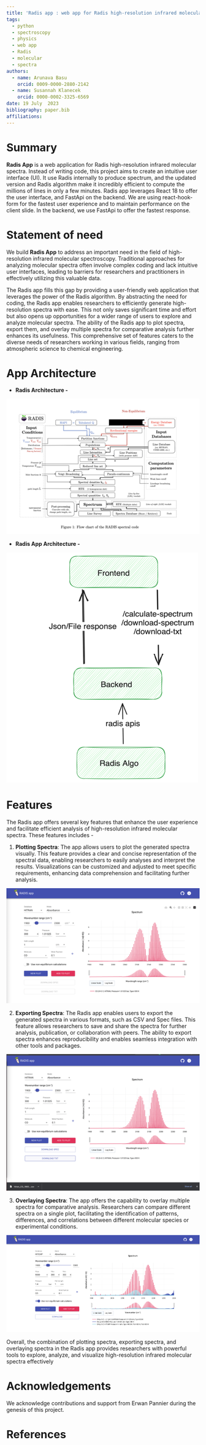 ```yaml
---
title: 'Radis app : web app for Radis high-resolution infrared molecular spectra'
tags:
  - python
  - spectroscopy
  - physics
  - web app
  - Radis
  - molecular
  - spectra
authors:
  - name: Arunava Basu
    orcid: 0009-0000-2880-2142
  - name: Susannah Klanecek
    orcid: 0000-0002-3325-6569
date: 19 July  2023
bibliography: paper.bib
affiliations:
---
```

# Summary

**Radis App** is a web application for Radis high-resolution infrared molecular spectra. Instead of writing code, this project aims to create an intuitive user interface (UI).
It use Radis internally to produce spectrum, and the updated version and Radis algorithm make it incredibly efficient to compute the millions of lines in only a few minutes.
Radis app leverages React 18 to offer the user interface, and FastApi on the backend. We are using react-hook-form for the fastest user experience and to maintain performance on the client slide. In the backend, we use FastApi to offer the fastest response.

# Statement of need

We build  **Radis App** to  address an important need in the field of high-resolution infrared molecular spectroscopy. Traditional approaches for analyzing  molecular spectra often involve complex coding and lack intuitive user interfaces, leading to barriers for researchers and practitioners in effectively utilizing this valuable data.

The Radis app fills this gap by providing a user-friendly web application that leverages the power of the Radis algorithm. By abstracting  the need for coding, the Radis app enables researchers to efficiently generate high-resolution spectra with ease. This not only saves significant time and effort but also opens up opportunities for a wider range of users to explore and analyze molecular spectra.
The ability of the Radis app to plot spectra, export them, and overlay multiple spectra for comparative analysis further enhances its usefulness. This comprehensive set of features caters to the diverse needs of researchers working in various fields, ranging from atmospheric science to chemical engineering.


# App Architecture

- **Radis Architecture -**

![Radis  Architecture](./images/radis_architecture.png)

- **Radis App Architecture -**

![Radis App Architecture](./images/radisapp_architecture.png)


# Features

The Radis app offers several key features that enhance the user experience and facilitate efficient analysis of high-resolution infrared molecular spectra. These features includes -

1. **Plotting Spectra**: The app allows users to plot the generated spectra visually. This feature provides a clear and concise representation of the spectral data, enabling researchers to easily analyses and interpret the results. Visualizations can be customized and adjusted to meet specific requirements, enhancing data comprehension and facilitating further analysis.

![Plotting Spectra](./images/plotting_spectra.png)


2. **Exporting Spectra**: The Radis app enables users to export the generated spectra in various formats, such as CSV and Spec files. This feature allows researchers to save and share the spectra for further analysis, publication, or collaboration with peers. The ability to export spectra enhances reproducibility and enables seamless integration with other tools and packages.

![Exporting Spectra](./images/exporting_spectra.png)


3. **Overlaying Spectra**: The app offers the capability to overlay multiple spectra for comparative analysis. Researchers can compare different spectra on a single plot, facilitating the identification of patterns, differences, and correlations between different molecular species or experimental conditions.

![Overlaying Spectra](./images/overlaying_spectra.png)


Overall, the combination of plotting spectra, exporting spectra, and overlaying spectra in the Radis app provides researchers with powerful tools to explore, analyze, and visualize high-resolution infrared molecular spectra effectively

# Acknowledgements
We acknowledge contributions and support from Erwan Pannier during the genesis of this project.

# References
